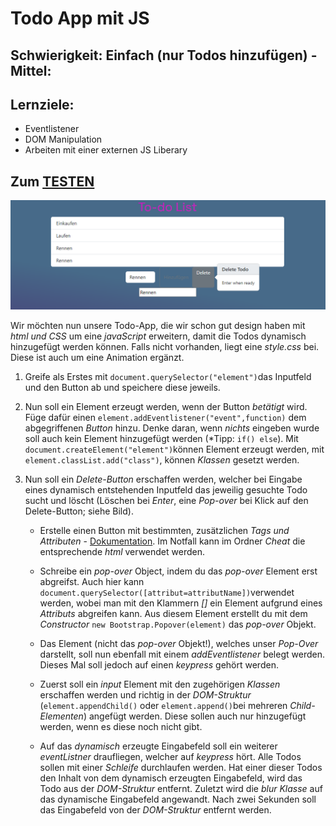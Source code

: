 # Todo App mit JS

## Schwierigkeit: Einfach (nur Todos hinzufügen) - Mittel:

## Lernziele: 
 - Eventlistener
 - DOM Manipulation
 - Arbeiten mit einer externen JS Liberary

## Zum [TESTEN](https://sqz0111.github.io/TodoTest/)

![Übersicht](img/app.png)

Wir möchten nun unsere Todo-App, die wir schon gut design haben mit *html und CSS* um eine *javaScript* erweitern, damit die Todos dynamisch hinzugefügt werden können. Falls nicht vorhanden, liegt eine *style.css* bei. Diese ist auch um eine Animation ergänzt. 

1. Greife als Erstes mit `document.querySelector("element")`das Inputfeld und den Button ab und speichere diese jeweils.

2. Nun soll ein Element erzeugt werden, wenn der Button *betätigt* wird. Füge dafür einen `element.addEventlistener("event",function)`  dem abgegriffenen *Button* hinzu. Denke daran, wenn *nichts* eingeben wurde soll auch kein Element hinzugefügt werden (*Tipp: `if() else`). Mit `document.createElement("element")`können Element erzeugt werden, mit `element.classList.add("class")`, können *Klassen* gesetzt werden.

3. Nun soll ein *Delete-Button* erschaffen werden, welcher bei Eingabe eines dynamisch entstehenden Inputfeld das jeweilig gesuchte Todo sucht und löscht (Löschen bei *Enter*, eine *Pop-over* bei Klick auf den Delete-Button; siehe Bild).
    - Erstelle einen Button mit bestimmten, zusätzlichen *Tags und Attributen*  - [Dokumentation](https://getbootstrap.com/docs/5.0/components/popovers/). Im Notfall kann im Ordner *Cheat* die entsprechende *html* verwendet werden.

    - Schreibe ein *pop-over* Object, indem du das *pop-over* Element erst abgreifst. Auch hier kann `document.querySelector([attribut=attributName])`verwendet werden, wobei man mit den Klammern *[]* ein Element aufgrund eines *Attributs* abgreifen kann. Aus diesem Element erstellt du mit dem *Constructor* `new Bootstrap.Popover(element)` das *pop-over* Objekt.
    
    - Das Element (nicht das *pop-over* Objekt!), welches unser *Pop-Over* darstellt, soll nun ebenfall mit einem *addEventlistener* belegt werden. Dieses Mal soll jedoch auf einen *keypress* gehört werden.
    - Zuerst soll ein *input* Element mit den zugehörigen *Klassen* erschaffen werden und richtig in der *DOM-Struktur* (`element.appendChild()` oder `element.append()`bei mehreren *Child-Elementen*) angefügt werden. Diese sollen auch nur hinzugefügt werden, wenn es diese noch nicht gibt.

    - Auf das *dynamisch* erzeugte Eingabefeld soll ein weiterer *eventListner* draufliegen, welcher auf *keypress* hört. Alle Todos sollen mit einer *Schleife* durchlaufen werden. Hat einer dieser Todos den Inhalt von dem dynamisch erzeugten Eingabefeld, wird das Todo aus der *DOM-Struktur* entfernt. Zuletzt wird die *blur* *Klasse* auf das dynamische Eingabefeld angewandt. Nach zwei Sekunden soll das Eingabefeld von der *DOM-Struktur* entfernt werden.
